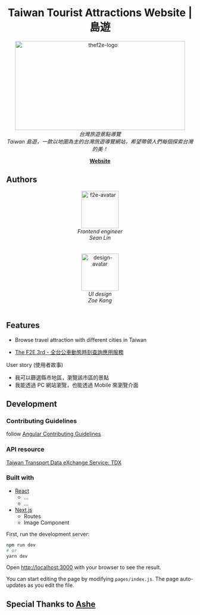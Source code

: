 <h1 align="center">Taiwan Tourist Attractions Website | 島遊   </h1>

<p align="center">
  <img src="https://user-images.githubusercontent.com/13078450/194266719-b6e653fb-55f1-46d3-a84e-b8509530d701.jpg" alt="thef2e-logo" width="456px" height="239px"/>
  <br>
  <i>台灣旅遊景點導覽</i>
  <br>
  <i>Taiwan 島遊，一款以地圖為主的台灣旅遊導覽網站，希望帶領人們每個探索台灣的美！</i>
  <br>
</p>



<p align="center">
  <a href="https://doe-yu-seanlin.vercel.app/" target="_blank"  ><strong>Website</strong></a>
  <br>
</p>




## Authors

<p align="center">
  <img src="https://avatars.githubusercontent.com/u/101794104?v=4" alt='f2e-avatar' width="100px" height="100px" />
  <br>
  <i>Frontend engineer</i>
  <br>
  <i>Sean Lin</i>
  <br>
<br>
<br>

  
  <img src="https://user-images.githubusercontent.com/13078450/194267581-17e3eff0-961d-40ba-9267-64a90571c1ed.png" alt="design-avatar" width="100px" height="100px"/>
  <br>
  <i>UI design</i>
  <br>
  <i>Zoe Kang</i>
  <br>

  <br>
  
</p>

  


## Features
- Browse travel attraction with different cities in Taiwan

- [The F2E 3rd - 全台公車動態時刻查詢應用服務](https://2021.thef2e.com/users/6296432819610583695)

User story (使用者故事)
- 我可以篩選縣市地區，瀏覽該市區的景點
- 我能透過 PC 網站瀏覽，也能透過 Mobile 來瀏覽介面





## Development 

### Contributing Guidelines
follow [Angular Contributing Guidelines](https://github.com/angular/angular/blob/main/CONTRIBUTING.md)


### API resource
[Taiwan Transport Data eXchange Service: TDX](https://tdx.transportdata.tw/api-service/swagger)


### Built with
- [React](https://reactjs.org/)
  - ...
  - ...
- [Next.js](https://nextjs.org/)
  - Routes
  - Image Component  


First, run the development server:

```bash
npm run dev
# or
yarn dev
```

Open [http://localhost:3000](http://localhost:3000) with your browser to see the result.

You can start editing the page by modifying `pages/index.js`. The page auto-updates as you edit the file.




## Special Thanks to [Ashe](https://github.com/lucifiel0121) 


